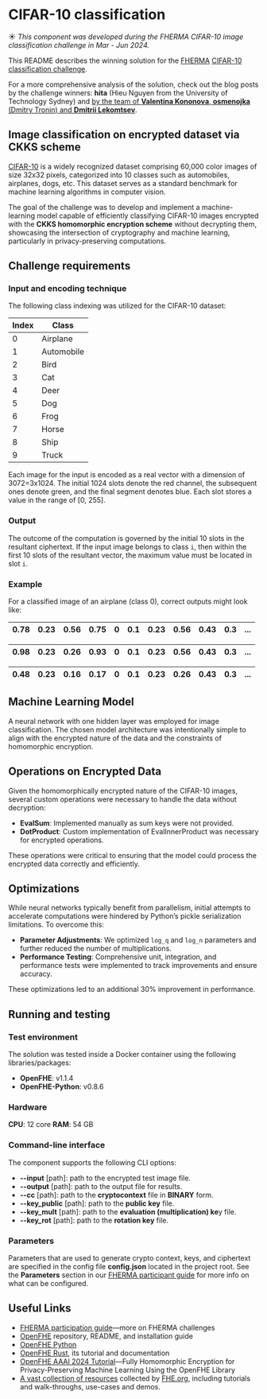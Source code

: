 # CIFAR-10 classification

☀️ *This component was developed during the FHERMA CIFAR-10 image classification challenge in Mar - Jun 2024.*

This README describes the winning solution for the [FHERMA](https://fherma.io) [CIFAR-10 classification challenge](https://fherma.io/challenges/652bf663485c878710fd0209).

For a more comprehensive analysis of the solution, check out the blog posts by the challenge winners: **hita** (Hieu Nguyen from the University of Technology Sydney) and [by the team of **Valentina Kononova**, **osmenojka** (Dmitry Tronin) and **Dmitrii Lekomtsev**](https://fherma.io/content/66d86ed4e4477f9e186fa08f).

## Image classification on encrypted dataset via CKKS scheme

[CIFAR-10](https://www.cs.toronto.edu/~kriz/cifar.html) is a widely recognized dataset comprising 60,000 color images of size 32x32 pixels, categorized into 10 classes such as automobiles, airplanes, dogs, etc.
This dataset serves as a standard benchmark for machine learning algorithms in computer vision.

The goal of the challenge was to develop and implement a machine-learning model capable of efficiently classifying CIFAR-10 images encrypted with the **CKKS homomorphic encryption scheme** without decrypting them, showcasing the intersection of cryptography and machine learning, particularly in privacy-preserving computations.

## Challenge requirements
### Input and encoding technique

The following class indexing was utilized for the CIFAR-10 dataset:

| Index | Class| 
| -------- | -------- | 
| 0     | Airplane    |
| 1     | Automobile  |
| 2     | Bird   |
| 3     | Cat    |
| 4     | Deer	    |
| 5     | Dog    |
| 6     | Frog    |
| 7     | Horse    |
| 8     | Ship    |
| 9     | Truck    |

Each image for the input is encoded as a real vector with a dimension of 3072=3x1024.
The initial 1024 slots denote the red channel, the subsequent ones denote green, and the final segment denotes blue.
Each slot stores a value in the range of [0, 255].

### Output

The outcome of the computation is governed by the initial 10 slots in the resultant ciphertext.
If the input image belongs to class `i`, then within the first 10 slots of the resultant vector, the maximum value must be located in slot `i`.

### Example

For a classified image of an airplane (class 0), correct outputs might look like:

| 0.78 | 0.23 | 0.56 | 0.75 | 0 | 0.1 | 0.23 | 0.56 | 0.43 | 0.3 | ... |
|---|---|---|---|---|---|---|---|---|---|---|

| 0.98 | 0.23 | 0.26 | 0.93 | 0 | 0.1 | 0.23 | 0.56 | 0.43 | 0.3 | ... |
|---|---|---|---|---|---|---|---|---|---|---|

| 0.48 | 0.23 | 0.16 | 0.17 | 0 | 0.1 | 0.23 | 0.26 | 0.43 | 0.3 | ... |
|---|---|---|---|---|---|---|---|---|---|---|

## Machine Learning Model

A neural network with one hidden layer was employed for image classification. The chosen model architecture was intentionally simple to align with the encrypted nature of the data and the constraints of homomorphic encryption. 

## Operations on Encrypted Data

Given the homomorphically encrypted nature of the CIFAR-10 images, several custom operations were necessary to handle the data without decryption:

- **EvalSum**: Implemented manually as sum keys were not provided.
- **DotProduct**: Custom implementation of EvalInnerProduct was necessary for encrypted operations.

These operations were critical to ensuring that the model could process the encrypted data correctly and efficiently.

## Optimizations

While neural networks typically benefit from parallelism, initial attempts to accelerate computations were hindered by Python’s pickle serialization limitations. To overcome this:

- **Parameter Adjustments**: We optimized `log_q` and `log_n` parameters and further reduced the number of multiplications.
- **Performance Testing**: Comprehensive unit, integration, and performance tests were implemented to track improvements and ensure accuracy.

These optimizations led to an additional 30% improvement in performance.

## Running and testing
### Test environment

The solution was tested inside a Docker container using the following libraries/packages:

- **OpenFHE**: v1.1.4
- **OpenFHE-Python**: v0.8.6

### Hardware

**CPU**: 12 core
**RAM**: 54 GB

### Command-line interface

The component supports the following CLI options:

- **--input** [path]: path to the encrypted test image file.
- **--output** [path]: path to the output file for results.
- **--cc** [path]: path to the **cryptocontext** file in **BINARY** form.
- **--key_public** [path]: path to the **public key** file.
- **--key_mult** [path]: path to the **evaluation (multiplication) ke**y file.
- **--key_rot** [path]: path to the **rotation key** file.

### Parameters

Parameters that are used to generate crypto context, keys, and ciphertext are specified in the config file **config.json** located in the project root.
See the **Parameters** section in our [FHERMA participant guide](https://fherma.io/how_it_works) for more info on what can be configured.

## Useful Links

* [FHERMA participation guide](https://fherma.io/how_it_works)—more on FHERMA challenges
* [OpenFHE](https://github.com/openfheorg/openfhe-development) repository, README, and installation guide
* [OpenFHE Python](https://github.com/openfheorg/openfhe-python)
* [OpenFHE Rust](https://github.com/fairmath/openfhe-rs), its tutorial and documentation
* [OpenFHE AAAI 2024 Tutorial](https://openfheorg.github.io/aaai-2024-lab-materials/)—Fully Homomorphic Encryption for Privacy-Preserving Machine Learning Using the OpenFHE Library
* [A vast collection of resources](https://fhe.org/resources) collected by [FHE.org](http://FHE.org), including tutorials and walk-throughs, use-cases and demos.
